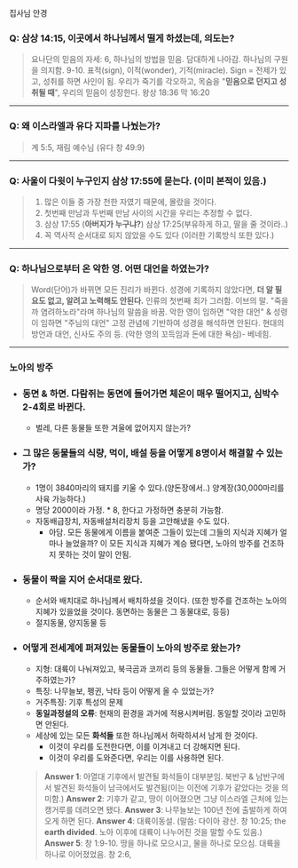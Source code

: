 집사님 안경
### Q: 삼상 14:15, 이곳에서 하나님께서 떨게 하셨는데, 의도는?
> 요나단의 믿음의 자세: 6, 하나님의 방법을 믿음. 담대하게 나아감. 하나님의 구원을 의지함.
  9-10. 표적(sign), 이적(wonder), 기적(miracle). Sign = 전제가 있고, 성취를 하면 사인이 됨. 우리가 죽기를 각오하고, 목숨을 "**믿음으로 던지고 성취될 때**", 우리의 믿음이 성장한다.
  왕상 18:36
  막 16:20
---
### Q: 왜 이스라엘과 유다 지파를 나눴는가? 
> 계 5:5, 재림 예수님 (유다 창 49:9)
---
### Q: 사울이 다윗이 누구인지 삼상 17:55에 묻는다. (이미 본적이 있음.)
> 1. 많은 이들 중 가장 천한 자였기 때문에, 몰랐을 것이다. 
> 2. 첫번째 만남과 두번째 만남 사이의 시간을 우리는 추정할 수 없다.
> 3. 삼상 17:55 (**아버지가 누구냐?**) 삼상 17:25(부유하게 하고, 딸을 줄 것이라..)
> 4. 꼭 역사적 순서대로 되지 않았을 수도 있다 (이러한 기록방식 또한 있다.)
---
### Q: 하나님으로부터 온 악한 영. 어떤 대언을 하였는가?
> Word(단어)가 바뀌면 모든 진리가 바뀐다. 
> 성경에 기록하지 않았다면, **더 알 필요도 없고, 알려고 노력해도 안된다.**
> 인류의 첫번째 최가 그러함. 이브의 말. "죽을까 염려하노라"라며 하나님의 말씀을 바꿈.
> 악한 영이 임하면 "악한 대언" & 성령이 임하면 "주님의 대언"
> 고정 관념에 기반하여 성경을 해석하면 안된다. 
> 현대의 방언과 대언, 신사도 주의 등. (악한 영의 꼬득임과 돈에 대한 욕심)- 베네힘. 
---
### 노아의 방주
- ### 동면 & 하면. 다람쥐는 동면에 들어가면 체온이 매우 떨어지고, 심박수 2-4회로 바뀐다.
	- 벌레, 다른 동물들 또한 겨울에 없어지지 않는가?
- ### 그 많은 동물들의 식량, 먹이, 배설 등을 어떻게 8명이서 해결할 수 있는가?
	- 1명이 3840마리의 돼지를 키울 수 있다.(양돈장에서..) 양계장(30,000마리를 사육 가능하다.) 
	- 명당 2000이라 가정. * 8, 한다고 가정하면 충분히 가능함. 
	- 자동배급장치, 자동배설처리장치 등을 고안해냈을 수도 있다. 
		- 아담. 모든 동물에게 이름을 붙여준 그들이 있는데 그들의 지식과 지혜가 얼마나 늘었을까? 이 모든 지식과 지혜가 계승 됐다면, 노아의 방주를 건조하지 못하는 것이 말이 안됨. 
- ### 동물이 짝을 지어 순서대로 왔다.
	- 순서와 배치대로 하나님께서 배치하셨을 것이다. (또한 방주를 건조하는 노아의 지혜가 있을었을 것이다. 동면하는 동물은 그 동물대로, 등등)
	- 절지동물, 양지동물 등
- ### 어떻게 전세계에 퍼져있는 동물들이 노아의 방주로 왔는가?
	- 지형: 대륙이 나눠져있고, 북극곰과 코끼리 등의 동물들. 그들은 어떻게 함께 거주하였는가?
	- 특징: 나무늘보, 펭귄, 낙타 등이 어떻게 올 수 있었는가?
	- 거주특징: 기후 특성의 문제
	- **동일과정설의 오류**: 현재의 환경을 과거에 적용시켜버림. 동일할 것이라 고민하면 안된다.
	- 세상에 있는 모든 **화석들** 또한 하나님께서 허락하셔서 남게 한 것이다.
		- 이것이 우리를 도전한다면, 이를 이겨내고 더 강해지면 된다.
		- 이것이 우리를 도와준다면, 우리는 이를 사용하면 된다.
	> **Answer 1**: 아열대 기후에서 발견될 화석들이 대부분임. 북반구 & 남반구에서 발견된 화석들이 남극에서도 발견됨(이는 이전에 기후가 같았다는 것을 의미함.)
	> **Answer 2**: 기후가 같고, 땅이 이어졌으면 그냥 이스라엘 근처에 있는 캥거루를 데려오면 됐다. 
	> **Answer 3**: 나무늘보는 100년 전에 출발하게 하여 오게 하면 된다.
	> **Answer 4**: 대륙이동설. (말씀: 다이아 광산. 창 10:25; the **earth divided**. 노아 이후에 대륙이 나누어진 것을 말할 수도 있음.)
	> **Answer 5**: 창 1:9-10. 땅을 하나로 모으시고, 물을 하나로 모으심. 대륙을 하나로 이어졌었음. 창 2:6, 